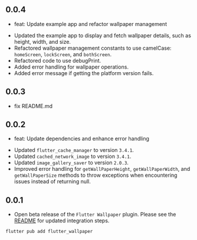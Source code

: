 ## 0.0.4
* feat: Update example app and refactor wallpaper management
- Updated the example app to display and fetch wallpaper details, such as height, width, and size.
- Refactored wallpaper management constants to use camelCase: `homeScreen`, `lockScreen`, and `bothScreen`.
- Refactored code to use debugPrint.
- Added error handling for wallpaper operations.
- Added error message if getting the platform version fails.

## 0.0.3
* fix README.md

## 0.0.2
* feat: Update dependencies and enhance error handling
- Updated `flutter_cache_manager` to version `3.4.1`.
- Updated `cached_network_image` to version `3.4.1`.
- Updated `image_gallery_saver` to version `2.0.3`.
- Improved error handling for `getWallPaperHeight`, `getWallPaperWidth`, and `getWallPaperSize` methods to throw exceptions when encountering issues instead of returning null.

## 0.0.1
* Open beta release of the `Flutter Wallpaper` plugin.
  Please see the [README](https://github.com/AKB0N/flutter_wallpaper/blob/main/README.md) for updated integration steps.
```bash
flutter pub add flutter_wallpaper
```